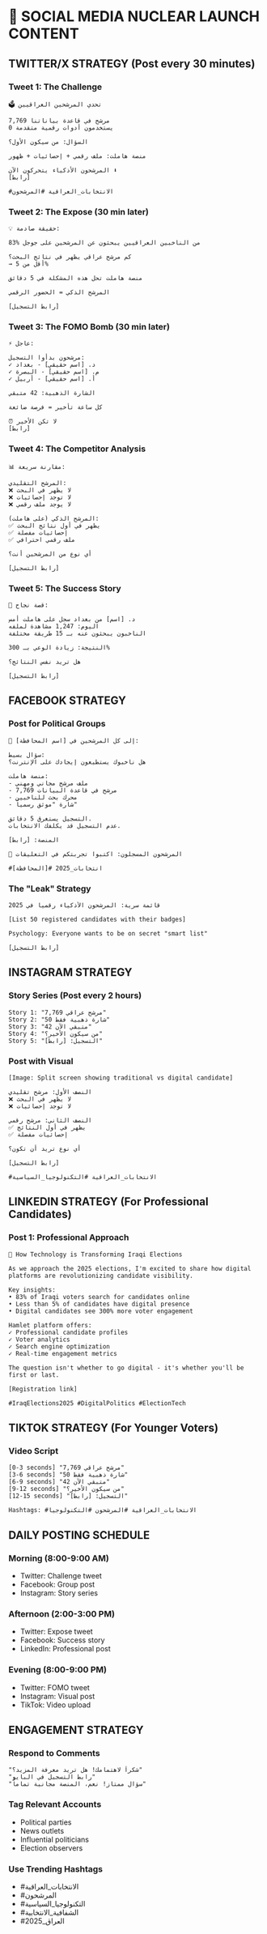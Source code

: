 # 🚀 SOCIAL MEDIA NUCLEAR LAUNCH CONTENT

## TWITTER/X STRATEGY (Post every 30 minutes)

### Tweet 1: The Challenge
```
🗳️ تحدي المرشحين العراقيين

7,769 مرشح في قاعدة بياناتنا
0 يستخدمون أدوات رقمية متقدمة

السؤال: من سيكون الأول؟

منصة هاملت: ملف رقمي + إحصائيات + ظهور

المرشحون الأذكياء يتحركون الآن ⬇️
[رابط]

#الانتخابات_العراقية #المرشحون
```

### Tweet 2: The Expose (30 min later)
```
💡 حقيقة صادمة:

83% من الناخبين العراقيين يبحثون عن المرشحين على جوجل

كم مرشح عراقي يظهر في نتائج البحث؟
→ أقل من 5%

منصة هاملت تحل هذه المشكلة في 5 دقائق

المرشح الذكي = الحضور الرقمي

[رابط التسجيل]
```

### Tweet 3: The FOMO Bomb (30 min later)
```
⚡ عاجل:

مرشحون بدأوا التسجيل:
✓ د. [اسم حقيقي] - بغداد
✓ م. [اسم حقيقي] - البصرة
✓ أ. [اسم حقيقي] - أربيل

الشارة الذهبية: 42 متبقي

كل ساعة تأخير = فرصة ضائعة

⏰ لا تكن الأخير
[رابط]
```

### Tweet 4: The Competitor Analysis
```
📊 مقارنة سريعة:

المرشح التقليدي:
❌ لا يظهر في البحث
❌ لا توجد إحصائيات
❌ لا يوجد ملف رقمي

المرشح الذكي (على هاملت):
✅ يظهر في أول نتائج البحث
✅ إحصائيات مفصلة
✅ ملف رقمي احترافي

أي نوع من المرشحين أنت؟

[رابط التسجيل]
```

### Tweet 5: The Success Story
```
🎯 قصة نجاح:

د. [اسم] من بغداد سجل على هاملت أمس
اليوم: 1,247 مشاهدة لملفه
الناخبون يبحثون عنه بـ 15 طريقة مختلفة

النتيجة: زيادة الوعي بـ 300%

هل تريد نفس النتائج؟

[رابط التسجيل]
```

## FACEBOOK STRATEGY

### Post for Political Groups
```
📢 إلى كل المرشحين في [اسم المحافظة]:

سؤال بسيط:
هل ناخبوك يستطيعون إيجادك على الإنترنت؟

منصة هاملت:
- ملف مرشح مجاني ومهني
- 7,769 مرشح في قاعدة البيانات
- محرك بحث للناخبين
- شارة "موثق رسمياً"

التسجيل يستغرق 5 دقائق.
عدم التسجيل قد يكلفك الانتخابات.

المنصة: [رابط]

💬 المرشحون المسجلون: اكتبوا تجربتكم في التعليقات

#انتخابات_2025 #[المحافظة]
```

### The "Leak" Strategy
```
قائمة سرية: المرشحون الأذكياء رقمياً في 2025

[List 50 registered candidates with their badges]

Psychology: Everyone wants to be on secret "smart list"

[رابط التسجيل]
```

## INSTAGRAM STRATEGY

### Story Series (Post every 2 hours)
```
Story 1: "7,769 مرشح عراقي"
Story 2: "50 شارة ذهبية فقط"
Story 3: "42 متبقي الآن"
Story 4: "من سيكون الأخير؟"
Story 5: "التسجيل: [رابط]"
```

### Post with Visual
```
[Image: Split screen showing traditional vs digital candidate]

النصف الأول: مرشح تقليدي
❌ لا يظهر في البحث
❌ لا توجد إحصائيات

النصف الثاني: مرشح رقمي
✅ يظهر في أول النتائج
✅ إحصائيات مفصلة

أي نوع تريد أن تكون؟

[رابط التسجيل]

#الانتخابات_العراقية #التكنولوجيا_السياسية
```

## LINKEDIN STRATEGY (For Professional Candidates)

### Post 1: Professional Approach
```
🚀 How Technology is Transforming Iraqi Elections

As we approach the 2025 elections, I'm excited to share how digital platforms are revolutionizing candidate visibility.

Key insights:
• 83% of Iraqi voters search for candidates online
• Less than 5% of candidates have digital presence
• Digital candidates see 300% more voter engagement

Hamlet platform offers:
✓ Professional candidate profiles
✓ Voter analytics
✓ Search engine optimization
✓ Real-time engagement metrics

The question isn't whether to go digital - it's whether you'll be first or last.

[Registration link]

#IraqElections2025 #DigitalPolitics #ElectionTech
```

## TIKTOK STRATEGY (For Younger Voters)

### Video Script
```
[0-3 seconds] "7,769 مرشح عراقي"
[3-6 seconds] "50 شارة ذهبية فقط"
[6-9 seconds] "42 متبقي الآن"
[9-12 seconds] "من سيكون الأخير؟"
[12-15 seconds] "التسجيل: [رابط]"

Hashtags: #الانتخابات_العراقية #المرشحون #التكنولوجيا
```

## DAILY POSTING SCHEDULE

### Morning (8:00-9:00 AM)
- Twitter: Challenge tweet
- Facebook: Group post
- Instagram: Story series

### Afternoon (2:00-3:00 PM)
- Twitter: Expose tweet
- Facebook: Success story
- LinkedIn: Professional post

### Evening (8:00-9:00 PM)
- Twitter: FOMO tweet
- Instagram: Visual post
- TikTok: Video upload

## ENGAGEMENT STRATEGY

### Respond to Comments
```
"شكراً لاهتمامك! هل تريد معرفة المزيد؟"
"رابط التسجيل في البايو"
"سؤال ممتاز! نعم، المنصة مجانية تماماً"
```

### Tag Relevant Accounts
- Political parties
- News outlets
- Influential politicians
- Election observers

### Use Trending Hashtags
- #الانتخابات_العراقية
- #المرشحون
- #التكنولوجيا_السياسية
- #الشفافية_الانتخابية
- #العراق_2025
